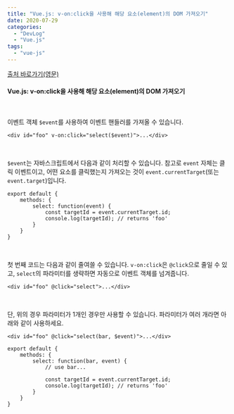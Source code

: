 ```yaml
---
title: "Vue.js: v-on:click을 사용해 해당 요소(element)의 DOM 가져오기"
date: 2020-07-29
categories: 
  - "DevLog"
  - "Vue.js"
tags: 
  - "vue-js"
---
```


[출처 바로가기(영문)](https://stackoverflow.com/questions/36968153/vue-js-reference-div-id-on-v-onclick)

#### **Vue.js: v-on:click을 사용해 해당 요소(element)의 DOM 가져오기**

 

이벤트 객체 `$event`를 사용하여 이벤트 핸들러를 가져올 수 있습니다.

```
<div id="foo" v-on:click="select($event)">...</div>
```

 

`$event`는 자바스크립트에서 다음과 같이 처리할 수 있습니다. 참고로 `event` 자체는 클릭 이벤트이고, 어떤 요소를 클릭했는지 가져오는 것이 `event.currentTarget`(또는 `event.target`)입니다.

```
export default {
    methods: {
        select: function(event) {
            const targetId = event.currentTarget.id;
            console.log(targetId); // returns 'foo'
        }
    }
}
```

 

첫 번째 코드는 다음과 같이 줄여쓸 수 있습니다. `v-on:click`은 `@click`으로 줄일 수 있고, `select`의 파라미터를 생략하면 자동으로 이벤트 객체를 넘겨줍니다.

```
<div id="foo" @click="select">...</div>
```

 

단, 위의 경우 파라미터가 1개인 경우만 사용할 수 있습니다. 파라미터가 여러 개라면 아래와 같이 사용하세요.

```
<div id="foo" @click="select(bar, $event)">...</div>
```

```
export default {
    methods: {
        select: function(bar, event) {
            // use bar...

            const targetId = event.currentTarget.id;
            console.log(targetId); // returns 'foo'
        }
    }
}
```
